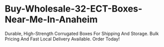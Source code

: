 # Buy-Wholesale-32-ECT-Boxes-Near-Me-In-Anaheim
Durable, High-Strength Corrugated Boxes For Shipping And Storage. Bulk Pricing And Fast Local Delivery Available. Order Today!
